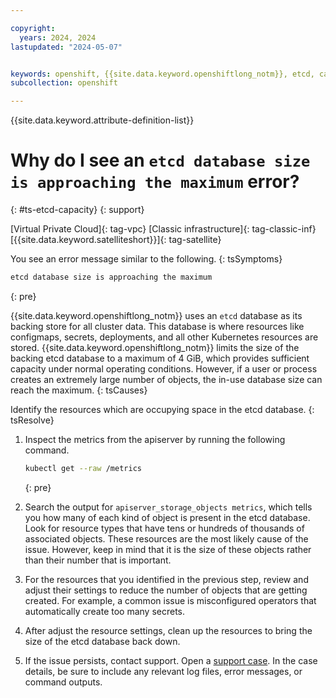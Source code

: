 ```yaml
---

copyright:
  years: 2024, 2024
lastupdated: "2024-05-07"


keywords: openshift, {{site.data.keyword.openshiftlong_notm}}, etcd, capacity, database, limits
subcollection: openshift

---
```


{{site.data.keyword.attribute-definition-list}}




# Why do I see an `etcd database size is approaching the maximum` error?
{: #ts-etcd-capacity}
{: support}

[Virtual Private Cloud]{: tag-vpc} [Classic infrastructure]{: tag-classic-inf} [{{site.data.keyword.satelliteshort}}]{: tag-satellite}

You see an error message similar to the following.
{: tsSymptoms}

```sh
etcd database size is approaching the maximum
```
{: pre}

{{site.data.keyword.openshiftlong_notm}} uses an `etcd` database as its backing store for all cluster data. This database is where resources like configmaps, secrets, deployments, and all other Kubernetes resources are stored. {{site.data.keyword.openshiftlong_notm}} limits the size of the backing etcd database to a maximum of 4 GiB, which provides sufficient capacity under normal operating conditions. However, if a user or process creates an extremely large number of objects, the in-use database size can reach the maximum.
{: tsCauses}

Identify the resources which are occupying space in the etcd database.
{: tsResolve}


1. Inspect the metrics from the apiserver by running the following command.
    ```sh
    kubectl get --raw /metrics
    ```
    {: pre}
    
1. Search the output for `apiserver_storage_objects metrics`, which tells you how many of each kind of object is present in the etcd database. Look for resource types that have tens or hundreds of thousands of associated objects. These resources are the most likely cause of the issue. However, keep in mind that it is the size of these objects rather than their number that is important.

1. For the resources that you identified in the previous step, review and adjust their settings to reduce the number of objects that are getting created. For example, a common issue is misconfigured operators that automatically create too many secrets.

1. After adjust the resource settings, clean up the resources to bring the size of the etcd database back down.

1. If the issue persists, contact support. Open a [support case](/docs/get-support?topic=get-support-using-avatar). In the case details, be sure to include any relevant log files, error messages, or command outputs.

